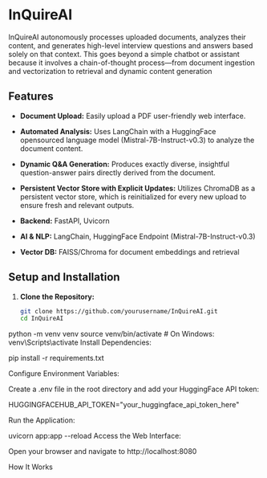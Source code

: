 # InQuireAI
InQuireAI autonomously processes uploaded documents, analyzes their content, and generates high-level interview questions and answers based solely on that context. This goes beyond a simple chatbot or assistant because it involves a chain-of-thought process—from document ingestion and vectorization to retrieval and dynamic content generation

## Features

- **Document Upload:** Easily upload a PDF user-friendly web interface.
- **Automated Analysis:** Uses LangChain with a HuggingFace opensourced language model (Mistral-7B-Instruct-v0.3) to analyze the document content.
- **Dynamic Q&A Generation:** Produces exactly diverse, insightful question-answer pairs directly derived from the document.
- **Persistent Vector Store with Explicit Updates:** Utilizes ChromaDB as a persistent vector store, which is reinitialized for every new upload to ensure fresh and relevant outputs.


- **Backend:** FastAPI, Uvicorn
- **AI & NLP:** LangChain, HuggingFace Endpoint (Mistral-7B-Instruct-v0.3)
- **Vector DB:** FAISS/Chroma for document embeddings and retrieval



## Setup and Installation

1. **Clone the Repository:**

   ```bash
   git clone https://github.com/yourusername/InQuireAI.git
   cd InQuireAI

python -m venv venv
source venv/bin/activate  # On Windows: venv\Scripts\activate
Install Dependencies:

pip install -r requirements.txt

Configure Environment Variables:

Create a .env file in the root directory and add your HuggingFace API token:

HUGGINGFACEHUB_API_TOKEN="your_huggingface_api_token_here"


Run the Application:

uvicorn app:app --reload
Access the Web Interface:

Open your browser and navigate to http://localhost:8080

How It Works
